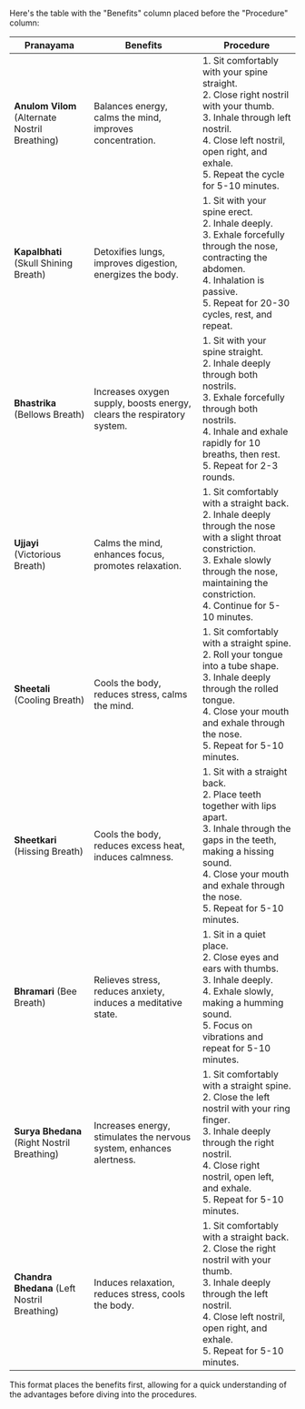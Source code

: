 Here's the table with the "Benefits" column placed before the "Procedure" column:

| **Pranayama**              | **Benefits**                                         | **Procedure**                                                                                                                                                                                                 |
|----------------------------|------------------------------------------------------|---------------------------------------------------------------------------------------------------------------------------------------------------------------------------------------------------------------|
| **Anulom Vilom** (Alternate Nostril Breathing) | Balances energy, calms the mind, improves concentration. | 1. Sit comfortably with your spine straight.<br>2. Close right nostril with your thumb.<br>3. Inhale through left nostril.<br>4. Close left nostril, open right, and exhale.<br>5. Repeat the cycle for 5-10 minutes.  |
| **Kapalbhati** (Skull Shining Breath)          | Detoxifies lungs, improves digestion, energizes the body. | 1. Sit with your spine erect.<br>2. Inhale deeply.<br>3. Exhale forcefully through the nose, contracting the abdomen.<br>4. Inhalation is passive.<br>5. Repeat for 20-30 cycles, rest, and repeat.                             |
| **Bhastrika** (Bellows Breath)                | Increases oxygen supply, boosts energy, clears the respiratory system. | 1. Sit with your spine straight.<br>2. Inhale deeply through both nostrils.<br>3. Exhale forcefully through both nostrils.<br>4. Inhale and exhale rapidly for 10 breaths, then rest.<br>5. Repeat for 2-3 rounds.       |
| **Ujjayi** (Victorious Breath)                | Calms the mind, enhances focus, promotes relaxation. | 1. Sit comfortably with a straight back.<br>2. Inhale deeply through the nose with a slight throat constriction.<br>3. Exhale slowly through the nose, maintaining the constriction.<br>4. Continue for 5-10 minutes.      |
| **Sheetali** (Cooling Breath)                 | Cools the body, reduces stress, calms the mind.      | 1. Sit comfortably with a straight spine.<br>2. Roll your tongue into a tube shape.<br>3. Inhale deeply through the rolled tongue.<br>4. Close your mouth and exhale through the nose.<br>5. Repeat for 5-10 minutes.      |
| **Sheetkari** (Hissing Breath)                | Cools the body, reduces excess heat, induces calmness. | 1. Sit with a straight back.<br>2. Place teeth together with lips apart.<br>3. Inhale through the gaps in the teeth, making a hissing sound.<br>4. Close your mouth and exhale through the nose.<br>5. Repeat for 5-10 minutes. |
| **Bhramari** (Bee Breath)                     | Relieves stress, reduces anxiety, induces a meditative state. | 1. Sit in a quiet place.<br>2. Close eyes and ears with thumbs.<br>3. Inhale deeply.<br>4. Exhale slowly, making a humming sound.<br>5. Focus on vibrations and repeat for 5-10 minutes.                                   |
| **Surya Bhedana** (Right Nostril Breathing)   | Increases energy, stimulates the nervous system, enhances alertness. | 1. Sit comfortably with a straight spine.<br>2. Close the left nostril with your ring finger.<br>3. Inhale deeply through the right nostril.<br>4. Close right nostril, open left, and exhale.<br>5. Repeat for 5-10 minutes. |
| **Chandra Bhedana** (Left Nostril Breathing)  | Induces relaxation, reduces stress, cools the body.  | 1. Sit comfortably with a straight back.<br>2. Close the right nostril with your thumb.<br>3. Inhale deeply through the left nostril.<br>4. Close left nostril, open right, and exhale.<br>5. Repeat for 5-10 minutes.    |

This format places the benefits first, allowing for a quick understanding of the advantages before diving into the procedures.
